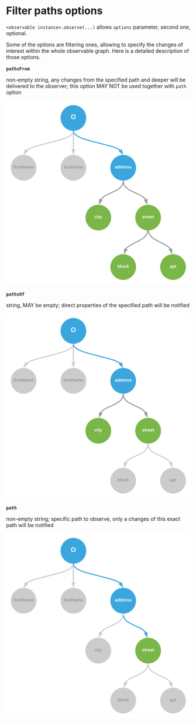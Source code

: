 # Filter paths options

`<observable instance>.observe(...)` allows `options` parameter, second one, optional.

Some of the options are filtering ones, allowing to specify the changes of interest within the whole observable graph. Here is a detailed description of those options.

__`pathsFrom`__

non-empty string, any changes from the specified path and deeper will be delivered to the observer; this option MAY NOT be used together with `path` option

![paths from](./filter-graphs/filter-paths-from.svg)

__`pathsOf`__

string, MAY be empty; direct properties of the specified path will be notified

![paths of](./filter-graphs/filter-paths-of.svg)

__`path`__

non-empty string; specific path to observe, only a changes of this exact path will be notified

![paths](./filter-graphs/filter-paths.svg)
